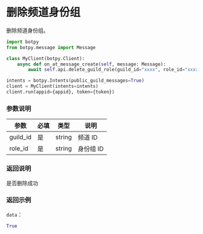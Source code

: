 # 删除频道身份组

删除频道身份组。

```python
import botpy
from botpy.message import Message

class MyClient(botpy.Client):
    async def on_at_message_create(self, message: Message):
        await self.api.delete_guild_role(guild_id="xxxx", role_id="xxxx")

intents = botpy.Intents(public_guild_messages=True)
client = MyClient(intents=intents)
client.run(appid={appid}, token={token})
```

### 参数说明

| 参数    | 必填 | 类型   | 说明      |
| ------- | ---- | ------ | --------- |
| guild_id | 是   | string | 频道 ID   |
| role_id  | 是   | string | 身份组 ID |

### 返回说明

是否删除成功

### 返回示例

`data`：

```python
True
```
